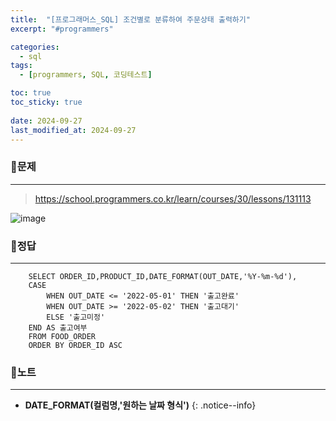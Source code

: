 ```yaml
---
title:  "[프로그래머스_SQL] 조건별로 분류하여 주문상태 출력하기"
excerpt: "#programmers"

categories:
  - sql
tags:
  - [programmers, SQL, 코딩테스트]

toc: true
toc_sticky: true
 
date: 2024-09-27
last_modified_at: 2024-09-27
---
```


### 📜문제
-----
> <https://school.programmers.co.kr/learn/courses/30/lessons/131113>

![image](https://github.com/user-attachments/assets/ff4cf183-975a-458e-90a6-b520a46d0c60)
  
    
### 📜정답
-----
```
    SELECT ORDER_ID,PRODUCT_ID,DATE_FORMAT(OUT_DATE,'%Y-%m-%d'),
    CASE
        WHEN OUT_DATE <= '2022-05-01' THEN '출고완료'
        WHEN OUT_DATE >= '2022-05-02' THEN '출고대기'
        ELSE '출고미정'
    END AS 출고여부
    FROM FOOD_ORDER 
    ORDER BY ORDER_ID ASC
```
  
    
### 📜노트
-----
* **DATE_FORMAT(컬럼명,'원하는 날짜 형식')**
{: .notice--info} 



